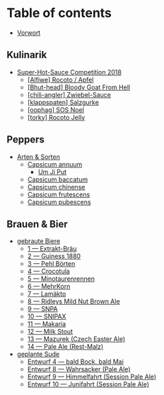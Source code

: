 # Table of contents

* [Vorwort](README.md)

## Kulinarik

* [Super-Hot-Sauce Competition 2018](kulinarik/hot-sauce-competition-2018/README.md)
  * [\[Alfiwe\] Rocoto / Apfel](kulinarik/hot-sauce-competition-2018/alfiwe-rocoto-apfel.md)
  * [\[Bhut-head\] Bloody Goat From Hell](kulinarik/hot-sauce-competition-2018/bhut-head-bloody-goat-from-hell.md)
  * [\[chili-angler\] Zwiebel-Sauce](kulinarik/hot-sauce-competition-2018/chili-angler-zwiebel-sauce.md)
  * [\[klappspaten\] Salzgurke](kulinarik/hot-sauce-competition-2018/klappspaten-salzgurke.md)
  * [\[oophag\] SOS Noel](kulinarik/hot-sauce-competition-2018/oophag-sos-noel.md)
  * [\[torky\] Rocoto Jelly](kulinarik/hot-sauce-competition-2018/torky-rocoto-jelly.md)

## Peppers

* [Arten & Sorten](peppers/arten-and-sorten/README.md)
  * [Capsicum annuum](peppers/arten-and-sorten/capsicum-annuum/README.md)
    * [Um Ji Put](peppers/arten-and-sorten/capsicum-annuum/um-ji-put.md)
  * [Capsicum baccatum](peppers/arten-and-sorten/capsicum-baccatum.md)
  * [Capsicum chinense](peppers/arten-and-sorten/capsicum-chinense.md)
  * [Capsicum frutescens](peppers/arten-and-sorten/capsicum-frutescens.md)
  * [Capsicum pubescens](peppers/arten-and-sorten/capsicum-pubescens.md)

## Brauen & Bier

* [gebraute Biere](brauen-and-bier/gebraute-biere/README.md)
  * [1 — Extrakt-Bräu](brauen-and-bier/gebraute-biere/1.md)
  * [2 — Guiness 1880](brauen-and-bier/gebraute-biere/untitled.md)
  * [3 — Pehl Börten](brauen-and-bier/gebraute-biere/3-pehl-boerten.md)
  * [4 — Crocotula](brauen-and-bier/gebraute-biere/4-crocotula.md)
  * [5 — Minotaurenrennen](brauen-and-bier/gebraute-biere/5-minotaurenrennen.md)
  * [6 — MehrKorn](brauen-and-bier/gebraute-biere/6-mehrkorn.md)
  * [7 — Lamäkto](brauen-and-bier/gebraute-biere/7-lamaekto.md)
  * [8 — Ridleys Mild Nut Brown Ale](brauen-and-bier/gebraute-biere/8-ridleys-mild-nut-brown-ale.md)
  * [9 — SNPA](brauen-and-bier/gebraute-biere/9-snpa.md)
  * [10 — SNIPAX](brauen-and-bier/gebraute-biere/10-snipax.md)
  * [11 — Makaria](brauen-and-bier/gebraute-biere/11-makaria.md)
  * [12 — Milk Stout](brauen-and-bier/gebraute-biere/12-milk-stout.md)
  * [13 — Mazurek \(Czech Easter Ale\)](brauen-and-bier/gebraute-biere/13-mazurek-czech-easter-ale.md)
  * [14 — Pale Ale \(Rest-Malz\)](brauen-and-bier/gebraute-biere/14-pale-ale-rest-malz.md)
* [geplante Sude](brauen-and-bier/geplante-sude/README.md)
  * [Entwurf 4 — bald Bock, bald Mai](brauen-and-bier/geplante-sude/draft_4-bald-bock-bald-mai.md)
  * [Entwurf 8 — Wahrsacker \(Pale Ale\)](brauen-and-bier/geplante-sude/draft_8-wahrsacker-pale-ale.md)
  * [Entwurf 9 — Himmelfahrt \(Session Pale Ale\)](brauen-and-bier/geplante-sude/draft_9-himmelfahrt-session-pale-ale.md)
  * [Entwurf 10 — Junifahrt \(Session Pale Ale\)](brauen-and-bier/geplante-sude/draft_10-junifahrt-session-pale-ale.md)

